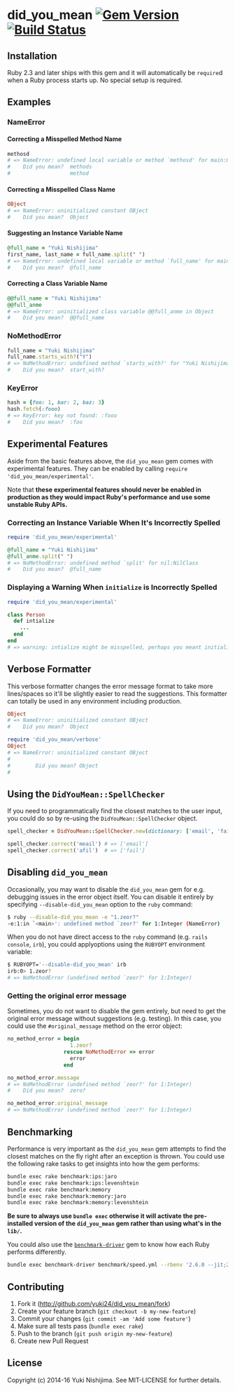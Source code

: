 # did_you_mean [![Gem Version](https://badge.fury.io/rb/did_you_mean.svg)](https://rubygems.org/gems/did_you_mean) [![Build Status](https://travis-ci.org/yuki24/did_you_mean.svg?branch=master)](https://travis-ci.org/yuki24/did_you_mean)

## Installation

Ruby 2.3 and later ships with this gem and it will automatically be `require`d when a Ruby process starts up. No special setup is required.

## Examples

### NameError

#### Correcting a Misspelled Method Name

```ruby
methosd
# => NameError: undefined local variable or method `methosd' for main:Object
#    Did you mean?  methods
#                   method
```

#### Correcting a Misspelled Class Name

```ruby
OBject
# => NameError: uninitialized constant OBject
#    Did you mean?  Object
```

#### Suggesting an Instance Variable Name

```ruby
@full_name = "Yuki Nishijima"
first_name, last_name = full_name.split(" ")
# => NameError: undefined local variable or method `full_name' for main:Object
#    Did you mean?  @full_name
```

#### Correcting a Class Variable Name

```ruby
@@full_name = "Yuki Nishijima"
@@full_anme
# => NameError: uninitialized class variable @@full_anme in Object
#    Did you mean?  @@full_name
```

### NoMethodError

```ruby
full_name = "Yuki Nishijima"
full_name.starts_with?("Y")
# => NoMethodError: undefined method `starts_with?' for "Yuki Nishijima":String
#    Did you mean?  start_with?
```

### KeyError

```ruby
hash = {foo: 1, bar: 2, baz: 3}
hash.fetch(:fooo)
# => KeyError: key not found: :fooo
#    Did you mean?  :foo
```

## Experimental Features

Aside from the basic features above, the `did_you_mean` gem comes with experimental features. They can be enabled by calling `require 'did_you_mean/experimental'`.

Note that **these experimental features should never be enabled in production as they would impact Ruby's performance and use some unstable Ruby APIs.**

### Correcting an Instance Variable When It's Incorrectly Spelled

```ruby
require 'did_you_mean/experimental'

@full_name = "Yuki Nishijima"
@full_anme.split(" ")
# => NoMethodError: undefined method `split' for nil:NilClass
#    Did you mean?  @full_name
```

### Displaying a Warning When `initialize` is Incorrectly Spelled

```ruby
require 'did_you_mean/experimental'

class Person
  def intialize
    ...
  end
end
# => warning: intialize might be misspelled, perhaps you meant initialize?
```

## Verbose Formatter

This verbose formatter changes the error message format to take more lines/spaces so it'll be slightly easier to read the suggestions. This formatter can totally be used in any environment including production.

```ruby
OBject
# => NameError: uninitialized constant OBject
#    Did you mean?  Object

require 'did_you_mean/verbose'
OBject
# => NameError: uninitialized constant OBject
#
#        Did you mean? Object
#
```

## Using the `DidYouMean::SpellChecker`

If you need to programmatically find the closest matches to the user input, you could do so by re-using the `DidYouMean::SpellChecker` object.

```ruby
spell_checker = DidYouMean::SpellChecker.new(dictionary: ['email', 'fail', 'eval'])

spell_checker.correct('meail') # => ['email']
spell_checker.correct('afil')  # => ['fail']
```

## Disabling `did_you_mean`

Occasionally, you may want to disable the `did_you_mean` gem for e.g. debugging issues in the error object itself. You
can disable it entirely by specifying `--disable-did_you_mean` option to the `ruby` command:

```bash
$ ruby --disable-did_you_mean -e "1.zeor?"
-e:1:in `<main>': undefined method `zeor?' for 1:Integer (NameError)
```

When you do not have direct access to the `ruby` command (e.g. `rails console`, `irb`), you could applyoptions using the
`RUBYOPT` environment variable:

```bash
$ RUBYOPT='--disable-did_you_mean' irb
irb:0> 1.zeor?
# => NoMethodError (undefined method `zeor?' for 1:Integer)
```

### Getting the original error message

Sometimes, you do not want to disable the gem entirely, but need to get the original error message without suggestions
(e.g. testing). In this case, you could use the `#original_message` method on the error object:

```ruby
no_method_error = begin
                    1.zeor?
                  rescue NoMethodError => error
                    error
                  end

no_method_error.message
# => NoMethodError (undefined method `zeor?' for 1:Integer)
#    Did you mean?  zero?

no_method_error.original_message
# => NoMethodError (undefined method `zeor?' for 1:Integer)
```

## Benchmarking

Performance is very important as the `did_you_mean` gem attempts to find the closest matches on the fly right after an exception
is thrown. You could use the following rake tasks to get insights into how the gem performs:

```bash
bundle exec rake benchmark:ips:jaro
bundle exec rake benchmark:ips:levenshtein
bundle exec rake benchmark:memory
bundle exec rake benchmark:memory:jaro
bundle exec rake benchmark:memory:levenshtein
```

**Be sure to always use `bundle exec` otherwise it will activate the pre-installed version of the `did_you_mean`
 gem rather than using what's in the `lib/`.**

You could also use the [`benchmark-driver`](https://github.com/benchmark-driver/benchmark-driver) gem to know how each
Ruby performs differently.

```bash
bundle exec benchmark-driver benchmark/speed.yml --rbenv '2.6.0 --jit;2.6.0;2.5.3;truffleruby-1.0.0-rc10' --run-duration 30
```

## Contributing

1. Fork it (http://github.com/yuki24/did_you_mean/fork)
2. Create your feature branch (`git checkout -b my-new-feature`)
3. Commit your changes (`git commit -am 'Add some feature'`)
4. Make sure all tests pass (`bundle exec rake`)
5. Push to the branch (`git push origin my-new-feature`)
6. Create new Pull Request

## License

Copyright (c) 2014-16 Yuki Nishijima. See MIT-LICENSE for further details.
